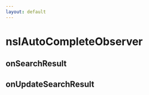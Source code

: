 ```yaml
---
layout: default
---
```


# nsIAutoCompleteObserver #

## onSearchResult ##

## onUpdateSearchResult ##

